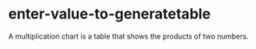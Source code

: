 # enter-value-to-generatetable
A multiplication chart is a table that shows the products of two numbers.
